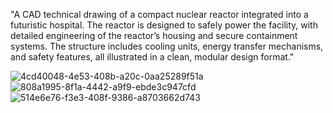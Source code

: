 "A CAD technical drawing of a compact nuclear reactor integrated into a futuristic hospital. The reactor is designed to safely power the facility, with detailed engineering of the reactor’s housing and secure containment systems. The structure includes cooling units, energy transfer mechanisms, and safety features, all illustrated in a clean, modular design format."

![4cd40048-4e53-408b-a20c-0aa25289f51a](https://github.com/user-attachments/assets/4601d805-698c-4758-b8fe-ec7d15800fe6)
![808a1995-8f1a-4442-a9f9-ebde3c947cfd](https://github.com/user-attachments/assets/bd997626-ca57-42e3-ab3a-52cd3bd1a3f3)
![514e6e76-f3e3-408f-9386-a8703662d743](https://github.com/user-attachments/assets/485a448a-9cb1-4f33-bb7b-ebb75c9f2405)
